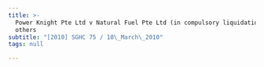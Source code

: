 ```yaml
---
title: >-
  Power Knight Pte Ltd v Natural Fuel Pte Ltd (in compulsory liquidation) and
  others
subtitle: "[2010] SGHC 75 / 10\_March\_2010"
tags: null

---
```


